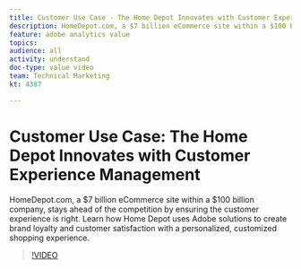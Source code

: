 ```yaml
---
title: Customer Use Case - The Home Depot Innovates with Customer Experience Management
description: HomeDepot.com, a $7 billion eCommerce site within a $100 billion company, stays ahead of the competition by ensuring the customer experience is right. Learn how Home Depot uses Adobe solutions to create brand loyalty and customer satisfaction with a personalized, customized shopping experience.
feature: adobe analytics value
topics: 
audience: all
activity: understand
doc-type: value video
team: Technical Marketing
kt: 4387

---
```


# Customer Use Case: The Home Depot Innovates with Customer Experience Management

HomeDepot.com, a $7 billion eCommerce site within a $100 billion company, stays ahead of the competition by ensuring the customer experience is right. Learn how Home Depot uses Adobe solutions to create brand loyalty and customer satisfaction with a personalized, customized shopping experience.

>[!VIDEO](https://video.tv.adobe.com/v/31506/?quality=12)
